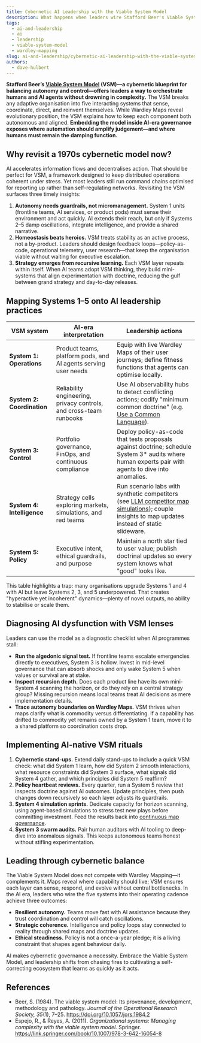```yaml
---
title: Cybernetic AI Leadership with the Viable System Model
description: What happens when leaders wire Stafford Beer's Viable System Model into their AI operating system?
tags:
  - ai-and-leadership
  - ai
  - leadership
  - viable-system-model
  - wardley-mapping
slug: ai-and-leadership/cybernetic-ai-leadership-with-the-viable-system-model
authors:
  - dave-hulbert
---
```


**Stafford Beer’s [Viable System Model](/terms/viable-system-model) (VSM)—a cybernetic blueprint for balancing autonomy and control—offers leaders a way to orchestrate humans and AI agents without drowning in complexity.** The VSM breaks any adaptive organisation into five interacting systems that sense, coordinate, direct, and reinvent themselves. While Wardley Maps reveal evolutionary position, the VSM explains how to keep each component both autonomous and aligned. **Embedding the model inside AI-era governance exposes where automation should amplify judgement—and where humans must remain the damping function.**

<!-- truncate -->

## Why revisit a 1970s cybernetic model now?

AI accelerates information flows and decentralises action. That should be perfect for VSM, a framework designed to keep distributed operations coherent under stress. Yet most leaders still run command chains optimised for reporting up rather than self-regulating networks. Revisiting the VSM surfaces three timely insights:

1. **Autonomy needs guardrails, not micromanagement.** System 1 units (frontline teams, AI services, or product pods) must sense their environment and act quickly. AI extends their reach, but only if Systems 2–5 damp oscillations, integrate intelligence, and provide a shared narrative.
2. **Homeostasis beats heroics.** VSM treats stability as an active process, not a by-product. Leaders should design feedback loops—policy-as-code, operational telemetry, user research—that keep the organisation viable without waiting for executive escalation.
3. **Strategy emerges from recursive learning.** Each VSM layer repeats within itself. When AI teams adopt VSM thinking, they build mini-systems that align experimentation with doctrine, reducing the gulf between grand strategy and day-to-day releases.

## Mapping Systems 1–5 onto AI leadership practices

| VSM system | AI-era interpretation | Leadership actions |
| --- | --- | --- |
| **System 1: Operations** | Product teams, platform pods, and AI agents serving user needs | Equip with live Wardley Maps of their user journeys; define fitness functions that agents can optimise locally. |
| **System 2: Coordination** | Reliability engineering, privacy controls, and cross-team runbooks | Use AI observability hubs to detect conflicting actions; codify "minimum common doctrine" (e.g. [Use a Common Language](/doctrines/use-a-common-language)). |
| **System 3: Control** | Portfolio governance, FinOps, and continuous compliance | Deploy policy-as-code that tests proposals against doctrine; schedule System 3* audits where human experts pair with agents to dive into anomalies. |
| **System 4: Intelligence** | Strategy cells exploring markets, simulations, and red teams | Run scenario labs with synthetic competitors (see [LLM competitor map simulations](/blog/ai-and-leadership/llm-competitor-map-simulations)); couple insights to map updates instead of static slideware. |
| **System 5: Policy** | Executive intent, ethical guardrails, and purpose | Maintain a north star tied to user value; publish doctrinal updates so every system knows what "good" looks like. |

This table highlights a trap: many organisations upgrade Systems 1 and 4 with AI but leave Systems 2, 3, and 5 underpowered. That creates "hyperactive yet incoherent" dynamics—plenty of novel outputs, no ability to stabilise or scale them.

## Diagnosing AI dysfunction with VSM lenses

Leaders can use the model as a diagnostic checklist when AI programmes stall:

- **Run the algedonic signal test.** If frontline teams escalate emergencies directly to executives, System 3 is hollow. Invest in mid-level governance that can absorb shocks and only wake System 5 when values or survival are at stake.
- **Inspect recursion depth.** Does each product line have its own mini-System 4 scanning the horizon, or do they rely on a central strategy group? Missing recursion means local teams treat AI decisions as mere implementation details.
- **Trace autonomy boundaries on Wardley Maps.** VSM thrives when maps clarify what is commodity versus differentiating. If a capability has drifted to commodity yet remains owned by a System 1 team, move it to a shared platform so coordination costs drop.

## Implementing AI-native VSM rituals

1. **Cybernetic stand-ups.** Extend daily stand-ups to include a quick VSM check: what did System 1 learn, how did System 2 smooth interactions, what resource constraints did System 3 surface, what signals did System 4 gather, and which principles did System 5 reaffirm?
2. **Policy heartbeat reviews.** Every quarter, run a System 5 review that inspects doctrine against AI outcomes. Update principles, then push changes down recursively so each layer adjusts its guardrails.
3. **System 4 simulation sprints.** Dedicate capacity for horizon scanning, using agent-based simulations to stress test new plays before committing investment. Feed the results back into [continuous map governance](/blog/ai-and-leadership/continuous-map-governance).
4. **System 3 swarm audits.** Pair human auditors with AI tooling to deep-dive into anomalous signals. This keeps autonomous teams honest without stifling experimentation.

## Leading through cybernetic balance

The Viable System Model does not compete with Wardley Mapping—it complements it. Maps reveal where capability should live; VSM ensures each layer can sense, respond, and evolve without central bottlenecks. In the AI era, leaders who wire the five systems into their operating cadence achieve three outcomes:

- **Resilient autonomy.** Teams move fast with AI assistance because they trust coordination and control will catch oscillations.
- **Strategic coherence.** Intelligence and policy loops stay connected to reality through shared maps and doctrine updates.
- **Ethical steadiness.** Policy is not a once-a-year pledge; it is a living constraint that shapes agent behaviour daily.

AI makes cybernetic governance a necessity. Embrace the Viable System Model, and leadership shifts from chasing fires to cultivating a self-correcting ecosystem that learns as quickly as it acts.

## References

- Beer, S. (1984). The viable system model: Its provenance, development, methodology and pathology. *Journal of the Operational Research Society, 35*(1), 7–25. <https://doi.org/10.1057/jors.1984.2>
- Espejo, R., & Reyes, A. (2011). *Organizational systems: Managing complexity with the viable system model.* Springer. <https://link.springer.com/book/10.1007/978-3-642-16054-8>
